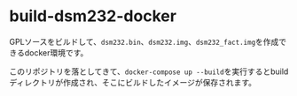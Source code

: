 # build-dsm232-docker

GPLソースをビルドして、`dsm232.bin`、`dsm232.img`、`dsm232_fact.img`を作成できるdocker環境です。

このリポジトリを落としてきて、`docker-compose up --build`を実行するとbuildディレクトリが作成され、そこにビルドしたイメージが保存されます。

